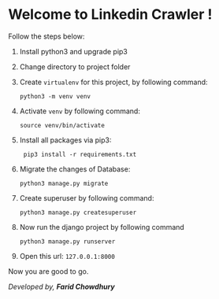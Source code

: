 # Welcome to Linkedin Crawler !

Follow the steps below:
 
 1. Install python3 and upgrade pip3

 2. Change directory to project folder

 3. Create `virtualenv` for this project, by following command:

		python3 -m venv venv
		
 4. Activate `venv` by following command:

		source venv/bin/activate


 5. Install all packages via pip3:
	
		 pip3 install -r requirements.txt

 6. Migrate the changes of Database:
	
		python3 manage.py migrate
		 
 7. Create superuser by following command:

		python3 manage.py createsuperuser

 8. Now run the django project by following command

		python3 manage.py runserver

 9. Open this url: `127.0.0.1:8000`

Now you are good to go.

*Developed by,*
***Farid Chowdhury***
